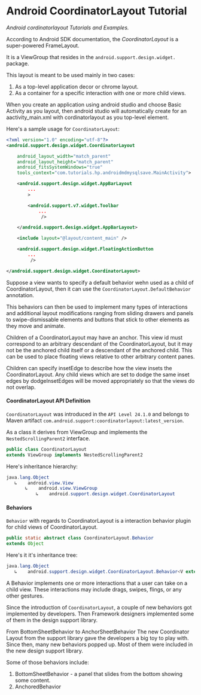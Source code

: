 # Android CoordinatorLayout Tutorial

_Android cordinatorlayout Tutorials and Examples._

According to Android SDK documentation, the _CoordinatorLayout_ is a super-powered FrameLayout.

It is a ViewGroup that resides in the `android.support.design.widget.` package.

This layout is meant to be used mainly in two cases:

1. As a top-level application decor or chrome layout.
2. As a container for a specific interaction with one or more child views.

When you create an application using android studio and choose Basic Activity as you layout, then android studio will automatically create for an aactivity_main.xml with cordinatorlayout as you top-level element.


Here's a sample usage for `CoordinatorLayout`:

```xml
<?xml version="1.0" encoding="utf-8"?>
<android.support.design.widget.CoordinatorLayout

    android_layout_width="match_parent"
    android_layout_height="match_parent"
    android_fitsSystemWindows="true"
    tools_context="com.tutorials.hp.androidmdmysqlsave.MainActivity">

    <android.support.design.widget.AppBarLayout
        ...
        >

        <android.support.v7.widget.Toolbar
            ...
             />

    </android.support.design.widget.AppBarLayout>

    <include layout="@layout/content_main" />

    <android.support.design.widget.FloatingActionButton
        ...
         />

</android.support.design.widget.CoordinatorLayout>
```

Suppose a view wants to specify a default behavior wehn used as a child of CoordinatorLayout, then it can use the `CoordinatorLayout.DefaultBehavior` annotation.

This behaviors can then be used to implement many types of interactions and additional layout modifications ranging from sliding drawers and panels to swipe-dismissable elements and buttons that stick to other elements as they move and animate.

Children of a CoordinatorLayout may have an anchor. This view id must correspond to an arbitrary descendant of the CoordinatorLayout, but it may not be the anchored child itself or a descendant of the anchored child. This can be used to place floating views relative to other arbitrary content panes.

Children can specify insetEdge to describe how the view insets the CoordinatorLayout. Any child views which are set to dodge the same inset edges by dodgeInsetEdges will be moved appropriately so that the views do not overlap.

#### CoordinatorLayout API Definition

`CoordinatorLayout` was introduced in the `API Level 24.1.0` and belongs to Maven artifact `com.android.support:coordinatorlayout:latest_version`.

As a class it derives from ViewGroup and implements the `NestedScrollingParent2` interface.

```java
public class CoordinatorLayout
extends ViewGroup implements NestedScrollingParent2
```

Here's inheritance hierarchy:

```java
java.lang.Object
   ↳    android.view.View
       ↳    android.view.ViewGroup
           ↳    android.support.design.widget.CoordinatorLayout
```

#### Behaviors

`Behavior` with regards to CoordinatorLayout is a interaction behavior plugin for child views of CoordinatorLayout.

```java
public static abstract class CoordinatorLayout.Behavior
extends Object
```

Here's it it's inheritance tree:

```java
java.lang.Object
   ↳    android.support.design.widget.CoordinatorLayout.Behavior<V extends android.view.View>
```

A Behavior implements one or more interactions that a user can take on a child view. These interactions may include drags, swipes, flings, or any other gestures.

Since the introduction of `CoordinatorLayout`, a couple of new behaviors got implemented by developers. Then Framework designers implemented some of them in the design support library.

From BottomSheetBehavior to AnchorSheetBehavior The new Coordinator Layout from the support library gave the developers a big toy to play with. Since then, many new behaviors popped up. Most of them were included in the new design support library.

Some of those behaviors include:

1. BottomSheetBehavior - a panel that slides from the bottom showing some content.
2. AnchoredBehavior
